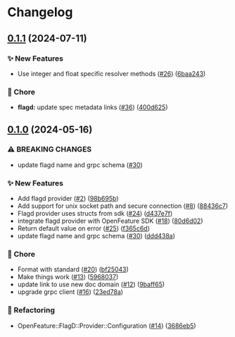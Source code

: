 # Changelog

## [0.1.1](https://github.com/open-feature/ruby-sdk-contrib/compare/openfeature-flagd-provider/v0.1.0...openfeature-flagd-provider/v0.1.1) (2024-07-11)


### ✨ New Features

* Use integer and float specific resolver methods ([#26](https://github.com/open-feature/ruby-sdk-contrib/issues/26)) ([6baa243](https://github.com/open-feature/ruby-sdk-contrib/commit/6baa243f7586d65796fdba9a567352c66d100fde))


### 🧹 Chore

* **flagd:** update spec metadata links ([#36](https://github.com/open-feature/ruby-sdk-contrib/issues/36)) ([400d625](https://github.com/open-feature/ruby-sdk-contrib/commit/400d6254c164b8c3623bf2b18c5bea66580b0b1a))

## [0.1.0](https://github.com/open-feature/ruby-sdk-contrib/compare/openfeature-flagd-provider-v0.0.1...openfeature-flagd-provider/v0.1.0) (2024-05-16)


### ⚠ BREAKING CHANGES

* update flagd name and grpc schema ([#30](https://github.com/open-feature/ruby-sdk-contrib/issues/30))

### ✨ New Features

* Add flagd provider ([#2](https://github.com/open-feature/ruby-sdk-contrib/issues/2)) ([98b695b](https://github.com/open-feature/ruby-sdk-contrib/commit/98b695b05eb1525cb796479be8b36c2751297b98))
* Add support for unix socket path and secure connection ([#8](https://github.com/open-feature/ruby-sdk-contrib/issues/8)) ([88436c7](https://github.com/open-feature/ruby-sdk-contrib/commit/88436c7175373552bc7cad236297028bb655e12d))
* Flagd provider uses structs from sdk ([#24](https://github.com/open-feature/ruby-sdk-contrib/issues/24)) ([d437e7f](https://github.com/open-feature/ruby-sdk-contrib/commit/d437e7f72f3790d6c82ce1d006efdd528da7402e))
* integrate flagd provider with OpenFeature SDK ([#18](https://github.com/open-feature/ruby-sdk-contrib/issues/18)) ([80d6d02](https://github.com/open-feature/ruby-sdk-contrib/commit/80d6d028fbe762fae243d687bba7f9642bb2c116))
* Return default value on error ([#25](https://github.com/open-feature/ruby-sdk-contrib/issues/25)) ([f365c6d](https://github.com/open-feature/ruby-sdk-contrib/commit/f365c6db6ab8465c39d55764c7715f81d6d7f922))
* update flagd name and grpc schema ([#30](https://github.com/open-feature/ruby-sdk-contrib/issues/30)) ([ddd438a](https://github.com/open-feature/ruby-sdk-contrib/commit/ddd438abc3c7b6d586c36ea94060c75448e99f27))


### 🧹 Chore

* Format with standard ([#20](https://github.com/open-feature/ruby-sdk-contrib/issues/20)) ([bf25043](https://github.com/open-feature/ruby-sdk-contrib/commit/bf25043f87bdd9cd2bc8527fead8f4a0c3b95eff))
* Make things work ([#13](https://github.com/open-feature/ruby-sdk-contrib/issues/13)) ([5968037](https://github.com/open-feature/ruby-sdk-contrib/commit/5968037b7290f7f84ca96e621bf136f7c7a42e8a))
* update link to use new doc domain ([#12](https://github.com/open-feature/ruby-sdk-contrib/issues/12)) ([9baff65](https://github.com/open-feature/ruby-sdk-contrib/commit/9baff65051522705606e336ba1fe614115907418))
* upgrade grpc client ([#16](https://github.com/open-feature/ruby-sdk-contrib/issues/16)) ([23ed78a](https://github.com/open-feature/ruby-sdk-contrib/commit/23ed78a830c81030e1fb40d0aef04ea5458d2d6d))


### 🔄 Refactoring

* OpenFeature::FlagD::Provider::Configuration ([#14](https://github.com/open-feature/ruby-sdk-contrib/issues/14)) ([3686eb5](https://github.com/open-feature/ruby-sdk-contrib/commit/3686eb5c31ec0e6af97bc74ff58ffb815b78e114))
